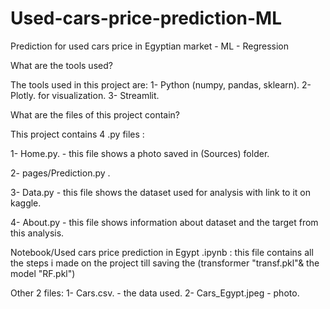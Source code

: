 # Used-cars-price-prediction-ML
Prediction for used cars price in Egyptian market - ML - Regression

What are the tools used?

The tools used in this project are: 1- Python (numpy, pandas, sklearn). 2- Plotly. for visualization. 3- Streamlit.

What are the files of this project contain?

This project contains 4 .py files :

1- Home.py. - this file shows a photo saved in (Sources) folder.

2- pages/Prediction.py .

3- Data.py - this file shows the dataset used for analysis with link to it on kaggle.

4- About.py - this file shows information about dataset and the target from this analysis.

Notebook/Used cars price prediction in Egypt .ipynb : this file contains all the steps i made on the project till saving the (transformer "transf.pkl"& the model "RF.pkl")

Other 2 files: 1- Cars.csv. - the data used. 2- Cars_Egypt.jpeg - photo.
